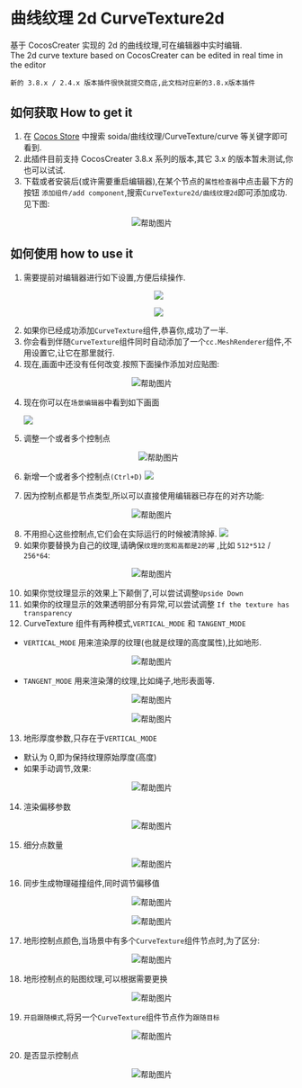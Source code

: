 # 曲线纹理 2d CurveTexture2d

基于 CocosCreater 实现的 2d 的曲线纹理,可在编辑器中实时编辑.  
The 2d curve texture based on CocosCreater can be edited in real time in the editor

```
新的 3.8.x / 2.4.x 版本插件很快就提交商店,此文档对应新的3.8.x版本插件
```

## 如何获取 How to get it

1. 在 [Cocos Store](https://store.cocos.com) 中搜索 soida/曲线纹理/CurveTexture/curve 等关键字即可看到.
2. 此插件目前支持 CocosCreater 3.8.x 系列的版本,其它 3.x 的版本暂未测试,你也可以试试.
3. 下载或者安装后(或许需要重启编辑器),在某个节点的`属性检查器`中点击最下方的按钮 `添加组件/add component`,搜索`CurveTexture2d/曲线纹理2d`即可添加成功. 见下图:

<p align="center">
  <img src="./imgs/help1.jpg" alt="帮助图片" />
</p>

## 如何使用 how to use it

1. 需要提前对编辑器进行如下设置,方便后续操作.
   <p align="center">
   <img src="./imgs/9_zh.jpg"  />
   </p>
          <p align="center">
     <img src="./imgs/10_zh.jpg"  />
   </p>
2. 如果你已经成功添加`CurveTexture`组件,恭喜你,成功了一半.
3. 你会看到伴随`CurveTexture`组件同时自动添加了一个`cc.MeshRenderer`组件,不用设置它,让它在那里就行.
4. 现在,画面中还没有任何改变.按照下面操作添加对应贴图:

<!-- ![](./imgs/help2.gif) -->
<p align="center">
  <img src="./imgs/help2.gif" alt="帮助图片" />
</p>

4. 现在你可以在`场景编辑器`中看到如下画面

   ![](./imgs/help2.jpg)

5. 调整一个或者多个控制点
    <p align="center">
     <img src="./imgs/help3.gif" alt="帮助图片" />
   </p>

6. 新增一个或者多个控制点`(Ctrl+D)`
   ![](./imgs/help4.gif)

7. 因为控制点都是节点类型,所以可以直接使用编辑器已存在的对齐功能:
<p align="center">
<img src="./imgs/help6.gif" alt="帮助图片" />
</p>

8. 不用担心这些控制点,它们会在实际运行的时候被清除掉.
   ![](./imgs/help5.gif)
9. 如果你要替换为自己的纹理,请确保`纹理的宽和高都是2的幂` ,比如 `512*512` / `256*64`:
<p align="center">
<img src="./imgs/help7.jpg" alt="帮助图片" />
</p>

10. 如果你觉纹理显示的效果上下颠倒了,可以尝试调整`Upside Down`
11. 如果你的纹理显示的效果透明部分有异常,可以尝试调整 `If the texture has transparency`
12. CurveTexture 组件有两种模式,`VERTICAL_MODE` 和 `TANGENT_MODE`

- `VERTICAL_MODE` 用来渲染厚的纹理(也就是纹理的高度属性),比如地形.

<p align="center">
<img src="./imgs/11.jpg" alt="帮助图片" />
</p>

- `TANGENT_MODE` 用来渲染薄的纹理,比如绳子,地形表面等.
<p align="center">
<img src="./imgs/12.jpg" alt="帮助图片" />
</p>
  <p align="center">
  <img src="./imgs/help8.jpg" alt="帮助图片" />
</p>

13. 地形厚度参数,只存在于`VERTICAL_MODE`

- 默认为 0,即为保持纹理原始厚度(高度)
- 如果手动调节,效果:
<p align="center">
<img src="./imgs/7.gif" alt="帮助图片" />
</p>

14. 渲染偏移参数
<p align="center">
<img src="./imgs/8.gif" alt="帮助图片" />
</p>

15. 细分点数量
<p align="center">
   <img src="./imgs/9.gif" alt="帮助图片" />
   </p>

16. 同步生成物理碰撞组件,同时调节偏移值
<p align="center">
   <img src="./imgs/13.jpg" alt="帮助图片" />
   </p>
   <p align="center">
   <img src="./imgs/20.gif" alt="帮助图片" />
   </p>

17. 地形控制点颜色,当场景中有多个`CurveTexture`组件节点时,为了区分:
<p align="center">
<img src="./imgs/21.gif" alt="帮助图片" />
</p>

18. 地形控制点的贴图纹理,可以根据需要更换
<p align="center">
<img src="./imgs/22.gif" alt="帮助图片" />
</p>

19. `开启跟随模式`,将另一个`CurveTexture`组件节点作为`跟随目标`
<p align="center">
<img src="./imgs/23.gif" alt="帮助图片" />
</p>

20. 是否显示控制点
<p align="center">
<img src="./imgs/24.gif" alt="帮助图片" />
</p>
